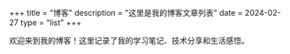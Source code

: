 +++
title = "博客"
description = "这里是我的博客文章列表"
date = 2024-02-27
type = "list"
+++

欢迎来到我的博客！这里记录了我的学习笔记、技术分享和生活感悟。

